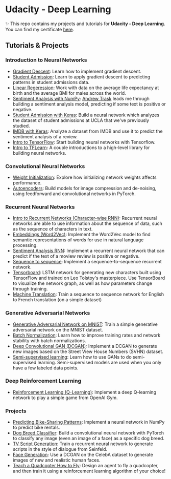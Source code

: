 # Udacity - Deep Learning

✨ This repo contains my projects and tutorials for **Udacity - Deep Learning**. You can find my certificate [here](https://graduation.udacity.com/confirm/9JE55AA).

## Tutorials & Projects
### Introduction to Neural Networks
* [Gradient Descent](/gradient-descent): Learn how to implement gradient descent.
* [Student Admission](/student-admissions): Learn to apply gradient descent to predicting patterns in student admissions data.
* [Linear Regeression](/linear-regression): Work with data on the average life expectancy at birth and the average BMI for males across the world.
* [Sentiment Analysis with NumPy](/sentiment-network): [Andrew Trask](http://iamtrask.github.io/) leads me through building a sentiment analysis model, predicting if some text is positive or negative.
* [Student Admission with Keras](/student-admissions-keras): Build a neural network which analyzes the dataset of student admissions at UCLA that we've previously studied.
* [IMDB with Keras](/IMDB-keras): Analyze a dataset from IMDB and use it to predict the sentiment analysis of a review.
* [Intro to TensorFlow](/intro-to-tensorflow): Start building neural networks with Tensorflow.
* [Intro to TFLearn](/intro-to-tflearn): A couple introductions to a high-level library for building neural networks.

### Convolutional Neural Networks
* [Weight Initialization](/weight-initialization): Explore how initializing network weights affects performance.
* [Autoencoders](/autoencoder): Build models for image compression and de-noising, using feedforward and convolutional networks in PyTorch.

### Recurrent Neural Networks
* [Intro to Recurrent Networks (Character-wise RNN)](/intro-to-rnns): Recurrent neural networks are able to use information about the sequence of data, such as the sequence of characters in text.
* [Embeddings (Word2Vec)](/embeddings): Implement the Word2Vec model to find semantic representations of words for use in natural language processing.
* [Sentiment Analysis RNN](/sentiment-rnn): Implement a recurrent neural network that can predict if the text of a moview review is positive or negative.
* [Sequence to sequence](/seq2seq): Implement a sequence-to-sequence recurrent network.
* [Tensorboard](/tensorboard): LSTM network for generating new characters built using TensorFlow and trained on Leo Tolstoy's masterpiece. Use TensorBoard to visualize the network graph, as well as how parameters change through training.
* [Machine Translation](/language-translation): Train a sequence to sequence network for English to French translation (on a simple dataset)

### Generative Adversarial Networks
* [Generative Adversarial Network on MNIST](/gan-mnist): Train a simple generative adversarial network on the MNIST dataset.
* [Batch Normalization](/batch-norm): Learn how to improve training rates and network stability with batch normalizations.
* [Deep Convolutional GAN (DCGAN)](/dcgan-svhn): Implement a DCGAN to generate new images based on the Street View House Numbers (SVHN) dataset.
* [Semi-supervised learning](/semi-supervised): Learn how to use GANs to do semi-supervised learning. Semi-supervised models are used when you only have a few labeled data points.

### Deep Reinforcement Learning
* [Reinforcement Learning (Q-Learning)](/reinforcement): Implement a deep Q-learning network to play a simple game from OpenAI Gym.

### Projects
* [Predicting Bike-Sharing Patterns](/first-neural-network): Implement a neural network in NumPy to predict bike rentals.
* [Dog Breed Classifier](/dog-breed-classifier): Build a convolutional neural network with PyTorch to classify any image (even an image of a face) as a specific dog breed.
* [TV Script Generation](/tv-script-generation): Train a recurrent neural network to generate scripts in the style of dialogue from Seinfeld.
* [Face Generation](/face-generation): Use a DCGAN on the CelebA dataset to generate images of new and realistic human faces.
* [Teach a Quadcopter How to Fly](/flying-quadcopter): Design an agent to fly a quadcopter, and then train it using a reinforcement learning algorithm of your choice!
